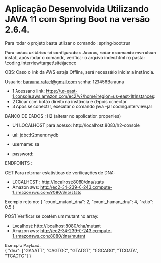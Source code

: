 # Aplicação Desenvolvida Utilizando JAVA 11 com Spring Boot na versão 2.6.4.

Para rodar o projeto basta utilizar o comando : spring-boot:run

Para testes unitários foi configurado o Jacoco, rodar o comando mvn clean install, após rodar o comando, verificar o arquivo index.html na
pasta: \coding.interview\target\site\jacoco

OBS: Caso o link da AWS esteja Offline, será necessário iniciar a instância.

Usuario: barauna.rafael@gmail.com
senha: 123456Barauna

- 1 Acessar o link: https://us-east-1.console.aws.amazon.com/ec2/v2/home?region=us-east-1#Instances:
- 2 Clicar com botão direito na instância e depois conectar.
- 3 Após se conectar, executar o comando java -jar coding.interview.jar

BANCO DE DADOS : H2 (alterar no application.properties) 

   - Url LOCALHOST para acesso: http://localhost:8080/h2-console  
  
   - url: jdbc:h2:mem:mydb
   - username: sa
   - password:
   


ENDPOINTS :

GET Para retornar estatísticas de verificações de DNA:

  - LOCALHOST : http://localhost:8080/dna/stats
  - Amazon aws: http://ec2-34-239-0-243.compute-1.amazonaws.com:8080/dna/stats

Exemplo retorno:
   {
     "count_mutant_dna": 2,
     "count_human_dna": 4,
     "ratio": 0.5
   }

POST Verificar se contém um mutant no array:

  - Localhost:  http://localhost:8080/dna/mutant 
  - Amazon aws: http://ec2-34-239-0-243.compute-1.amazonaws.com:8080/dna/mutant

Exemplo Payload:  
  {
    "dna": ["GAAATT", "CAGTGC", "GTATGT", "GGCAGG", "TCGATA", "TCACTG"]
  }



